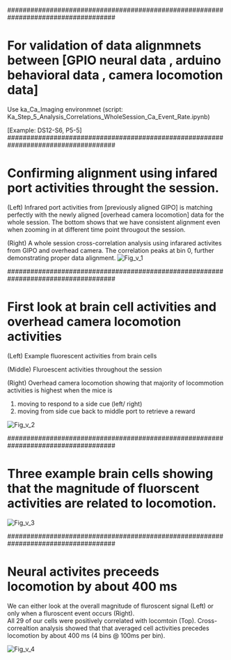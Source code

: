 ####################################################################################
# For validation of data alignmnets between [GPIO neural data , arduino behavioral data , camera locomotion data]

Use ka_Ca_Imaging environmnet (script: Ka_Step_5_Analysis_Correlations_WholeSession_Ca_Event_Rate.ipynb)

[Example: DS12-S6, P5-5]
####################################################################################

# Confirming alignment using infared port activities throught the session.  

(Left)
Infrared port activities from [previously aligned GIPO] is matching perfectly with the newly aligned [overhead camera locomotion] data for the whole session.
The bottom shows that we have consistent alignment even when zooming in at different time point througout the session.

(Right)
A whole session cross-correlation analysis using infarared activites from GIPO and overhead camera.  The correlation peaks at bin 0, further demonstrating proper data alignment. 
![Fig_v_1](https://github.com/user-attachments/assets/e33eb103-55fc-4425-bce1-7b9f696a422c)

####################################################################################
#  First look at brain cell activities and overhead camera locomotion activities 

(Left)
Example fluorescent activities from brain cells 

(Middle)
Fluroescent activities throughout the session 

(Right) 
Overhead camera locomotion showing that majority of locommotion activities is highest when the mice is 
  1. moving to respond to a side cue (left/ right)
  2. moving from side cue back to middle port to retrieve a reward

![Fig_v_2](https://github.com/user-attachments/assets/88c53ca5-0bce-41bc-89be-0af6975f1045)

####################################################################################
# Three example brain cells showing that the magnitude of fluorscent activities are related to locomotion.  


![Fig_v_3](https://github.com/user-attachments/assets/993900b3-8024-4fee-8849-c8c349932d06)

####################################################################################
# Neural activites preceeds locomotion by about 400 ms 

We can either look at the overall magnitude of fluroscent signal (Left) or  only when a fluroscent event occurs (Right).  
All 29 of our cells were positively correlated with locomtoin (Top).  Cross-correaltion analysis showed that that averaged cell activities precedes locomotion by about 400 ms (4 bins @ 100ms per bin).


![Fig_v_4](https://github.com/user-attachments/assets/d8520a1f-a80e-4924-9d14-37ccaec86b40)
